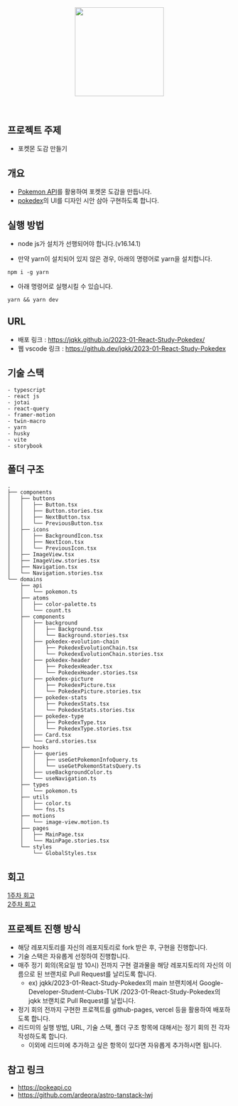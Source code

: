<div align="middle" style="margin-bottom: 60px">
  <img src="https://assets.pokemon.com/assets/cms2/img/pokedex/full/007.png" width="200">
</div>
  
## 프로젝트 주제
- 포켓몬 도감 만들기

## 개요

- [Pokemon API](https://pokeapi.co/)를 활용하여 포켓몬 도감을 만듭니다.
- [pokedex](https://lwj.aryandeora.com/pokedex-complete)의 UI를 디자인 시안 삼아 구현하도록 합니다.

## 실행 방법

- node js가 설치가 선행되어야 합니다.(v16.14.1)

- 만약 yarn이 설치되어 있지 않은 경우, 아래의 명령어로 yarn을 설치합니다.

```shell
npm i -g yarn
```

- 아래 명령어로 실행시킬 수 있습니다.

```shell
yarn && yarn dev
```

## URL

- 배포 링크 : https://jqkk.github.io/2023-01-React-Study-Pokedex/
- 웹 vscode 링크 : https://github.dev/jqkk/2023-01-React-Study-Pokedex

## 기술 스택

```
- typescript
- react js
- jotai
- react-query
- framer-motion
- twin-macro
- yarn
- husky
- vite
- storybook
```

## 폴더 구조

```
.
├── components
│   ├── buttons
│   │   ├── Button.tsx
│   │   ├── Button.stories.tsx
│   │   ├── NextButton.tsx
│   │   └── PreviousButton.tsx
│   ├── icons
│   │   ├── BackgroundIcon.tsx
│   │   ├── NextIcon.tsx
│   │   └── PreviousIcon.tsx
│   ├── ImageView.tsx
│   ├── ImageView.stories.tsx
│   ├── Navigation.tsx
│   └── Navigation.stories.tsx
└── domains
    ├── api
    │   └── pokemon.ts
    ├── atoms
    │   ├── color-palette.ts
    │   └── count.ts
    ├── components
    │   ├── background
    │   │   ├── Background.tsx
    │   │   └── Background.stories.tsx
    │   ├── pokedex-evolution-chain
    │   │   ├── PokedexEvolutionChain.tsx
    │   │   └── PokedexEvolutionChain.stories.tsx
    │   ├── pokedex-header
    │   │   ├── PokedexHeader.tsx
    │   │   └── PokedexHeader.stories.tsx
    │   ├── pokedex-picture
    │   │   ├── PokedexPicture.tsx
    │   │   └── PokedexPicture.stories.tsx
    │   ├── pokedex-stats
    │   │   ├── PokedexStats.tsx
    │   │   └── PokedexStats.stories.tsx
    │   ├── pokedex-type
    │   │   ├── PokedexType.tsx
    │   │   └── PokedexType.stories.tsx
    │   ├── Card.tsx
    │   └── Card.stories.tsx
    ├── hooks
    │   ├── queries
    │   │   ├── useGetPokemonInfoQuery.ts
    │   │   └── useGetPokemonStatsQuery.ts
    │   ├── useBackgroundColor.ts
    │   └── useNavigation.ts
    ├── types
    │   └── pokemon.ts
    ├── utils
    │   ├── color.ts
    │   └── fns.ts
    ├── motions
    │   └── image-view.motion.ts
    ├── pages
    │   ├── MainPage.tsx
    │   └── MainPage.stories.tsx
    └── styles
        └── GlobalStyles.tsx
```

## 회고

[1주차 회고](./docs/1주차.md) <br/>
[2주차 회고](./docs/2주차.md)

## 프로젝트 진행 방식

- 해당 레포지토리를 자신의 레포지토리로 fork 받은 후, 구현을 진행합니다.
- 기술 스택은 자유롭게 선정하여 진행합니다.
- 매주 정기 회의(목요일 밤 10시) 전까지 구현 결과물을 해당 레포지토리의 자신의 이름으로 된 브랜치로 Pull Request를 날리도록 합니다.
  - ex) jqkk/2023-01-React-Study-Pokedex의 main 브랜치에서 Google-Developer-Student-Clubs-TUK
    /2023-01-React-Study-Pokedex의 jqkk 브랜치로 Pull Request를 날립니다.
- 정기 회의 전까지 구현한 프로젝트를 github-pages, vercel 등을 활용하여 배포하도록 합니다.
- 리드미의 실행 방법, URL, 기술 스택, 폴더 구조 항목에 대해서는 정기 회의 전 각자 작성하도록 합니다.
  - 이외에 리드미에 추가하고 싶은 항목이 있다면 자유롭게 추가하시면 됩니다.

## 참고 링크

- https://pokeapi.co
- https://github.com/ardeora/astro-tanstack-lwj
